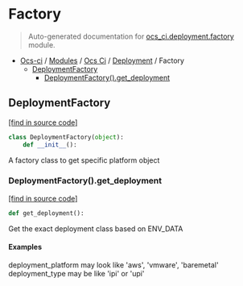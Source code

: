 # Factory

> Auto-generated documentation for [ocs_ci.deployment.factory](https://github.com/gklein/ocs-ci/blob/master/ocs_ci/deployment/factory.py) module.

- [Ocs-ci](../../README.md#ocs-ci) / [Modules](../../MODULES.md#ocs-ci-modules) / [Ocs Ci](../index.md#ocs-ci) / [Deployment](index.md#deployment) / Factory
    - [DeploymentFactory](#deploymentfactory)
        - [DeploymentFactory().get_deployment](#deploymentfactoryget_deployment)

## DeploymentFactory

[[find in source code]](https://github.com/gklein/ocs-ci/blob/master/ocs_ci/deployment/factory.py#L11)

```python
class DeploymentFactory(object):
    def __init__():
```

A factory class to get specific platform object

### DeploymentFactory().get_deployment

[[find in source code]](https://github.com/gklein/ocs-ci/blob/master/ocs_ci/deployment/factory.py#L20)

```python
def get_deployment():
```

Get the exact deployment class based on ENV_DATA

#### Examples

deployment_platform may look like 'aws', 'vmware', 'baremetal'
deployment_type may be like 'ipi' or 'upi'
